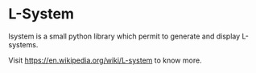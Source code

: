 # L-System

lsystem is a small python library which permit to generate and display L-systems.

Visit https://en.wikipedia.org/wiki/L-system to know more.
